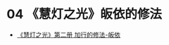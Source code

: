 # 04 《慧灯之光》皈依的修法

- [《慧灯之光》第二册 加行的修法-皈依](https://www.fohuifayu.com/index.php/huideng-zhiguang/huideng-series/si-ce/177-a00027)